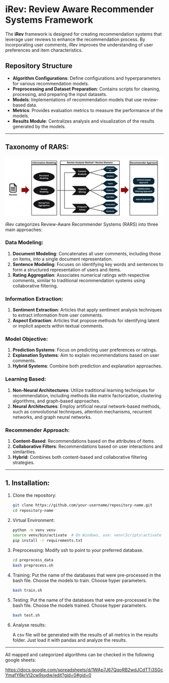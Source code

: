 # iRev: Review Aware Recommender Systems Framework

The **iRev** framework is designed for creating recommendation systems that leverage user reviews to enhance the recommendation process. By incorporating user comments, iRev improves the understanding of user preferences and item characteristics.

## Repository Structure

- **Algorithm Configurations**: Define configurations and hyperparameters for various recommendation models.
- **Preprocessing and Dataset Preparation**: Contains scripts for cleaning, processing, and preparing the input datasets.
- **Models**: Implementations of recommendation models that use review-based data.
- **Metrics**: Provides evaluation metrics to measure the performance of the models.
- **Results Module**: Centralizes analysis and visualization of the results generated by the models.

------

## Taxonomy of RARS:

![Taxonomy](assets/taxonomy.png)

iRev categorizes Review-Aware Recommender Systems (RARS) into three main approaches:

### Data Modeling:
1. **Document Modeling**: Concatenates all user comments, including those on items, into a single document representation.
2. **Sentence Modeling**: Focuses on identifying key words and sentences to form a structured representation of users and items.
3. **Rating Aggregation**: Associates numerical ratings with respective comments, similar to traditional recommendation systems using collaborative filtering.

### Information Extraction:
1. **Sentiment Extraction**: Articles that apply sentiment analysis techniques to extract information from user comments.
2. **Aspect Extraction**: Articles that propose methods for identifying latent or implicit aspects within textual comments.

### Model Objective:
1. **Prediction Systems**: Focus on predicting user preferences or ratings.
2. **Explanation Systems**: Aim to explain recommendations based on user comments.
3. **Hybrid Systems**: Combine both prediction and explanation approaches.

### Learning Based:
1. **Non-Neural Architectures**: Utilize traditional learning techniques for recommendation, including methods like matrix factorization, clustering algorithms, and graph-based approaches.
2. **Neural Architectures**: Employ artificial neural network-based methods, such as convolutional techniques, attention mechanisms, recurrent networks, and graph neural networks.

### Recommender Approach:
1. **Content-Based**: Recommendations based on the attributes of items.
2. **Collaborative Filters**: Recommendations based on user interactions and similarities.
3. **Hybrid**: Combines both content-based and collaborative filtering strategies.

------

## 1. Installation:

1. Clone the repository:
   ```bash
   git clone https://github.com/your-username/repository-name.git
   cd repository-name
2. Virtual Environment:

   ```bash
   python -m venv venv
   source venv/bin/activate  # On Windows, use: venv\Scripts\activate
   pip install -r requirements.txt

3. Preprocessing:
   Modify ssh to point to your preferred database.

   ```bash
   cd preprocess_data
   bash preprocess.sh

5. Training:
   Put the name of the databases that were pre-processed in the bash file.
   Choose the models to train.
   Choose hyper parameters.

   ```bash
   bash train.sh

7. Testing:
   Put the name of the databases that were pre-processed in the bash file.
   Choose the models trained.
   Choose hyper parameters.

   ```bash
   bash test.sh

8. Analyse results:

   A csv file will be generated with the results of all metrics in the results folder. Just load it with pandas and analyze the results.

--------

All mapped and categorized algorithms can be checked in the following google sheets:

https://docs.google.com/spreadsheets/d/1WAp7J67QqoRB2wdJCdTTi3SGcYmafY6krVI2cw9sydw/edit?gid=0#gid=0
